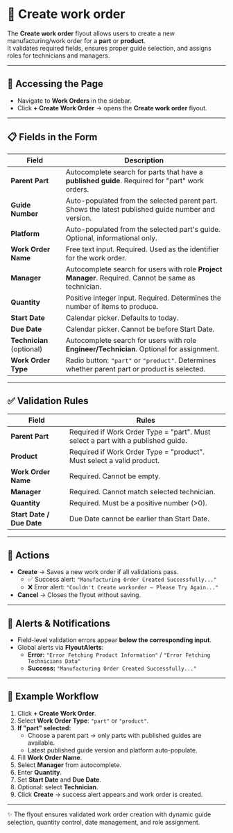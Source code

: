 # 📘 Create work order

The **Create work order** flyout allows users to create a new manufacturing/work order for a **part** or **product**.  
It validates required fields, ensures proper guide selection, and assigns roles for technicians and managers.

---

## 📍 Accessing the Page

- Navigate to **Work Orders** in the sidebar.
- Click **+ Create Work Order** → opens the **Create work order** flyout.

---

## 📋 Fields in the Form

| Field                     | Description                                                                                          |
| ------------------------- | ---------------------------------------------------------------------------------------------------- |
| **Parent Part**           | Autocomplete search for parts that have a **published guide**. Required for "part" work orders.      |
| **Guide Number**          | Auto-populated from the selected parent part. Shows the latest published guide number and version.   |
| **Platform**              | Auto-populated from the selected part's guide. Optional, informational only.                         |
| **Work Order Name**       | Free text input. Required. Used as the identifier for the work order.                                |
| **Manager**               | Autocomplete search for users with role **Project Manager**. Required. Cannot be same as technician. |
| **Quantity**              | Positive integer input. Required. Determines the number of items to produce.                         |
| **Start Date**            | Calendar picker. Defaults to today.                                                                  |
| **Due Date**              | Calendar picker. Cannot be before Start Date.                                                        |
| **Technician** (optional) | Autocomplete search for users with role **Engineer/Technician**. Optional for assignment.            |
| **Work Order Type**       | Radio button: `"part"` or `"product"`. Determines whether parent part or product is selected.        |

---

## ✅ Validation Rules

| Field                     | Rules                                                                            |
| ------------------------- | -------------------------------------------------------------------------------- |
| **Parent Part**           | Required if Work Order Type = "part". Must select a part with a published guide. |
| **Product**               | Required if Work Order Type = "product". Must select a valid product.            |
| **Work Order Name**       | Required. Cannot be empty.                                                       |
| **Manager**               | Required. Cannot match selected technician.                                      |
| **Quantity**              | Required. Must be a positive number (>0).                                        |
| **Start Date / Due Date** | Due Date cannot be earlier than Start Date.                                      |

---

## 🚀 Actions

- **Create** → Saves a new work order if all validations pass.
  - ✅ Success alert: `"Manufacturing Order Created Successfully..."`
  - ❌ Error alert: `"Couldn't Create workorder — Please Try Again..."`
- **Cancel** → Closes the flyout without saving.

---

## 🔔 Alerts & Notifications

- Field-level validation errors appear **below the corresponding input**.
- Global alerts via **FlyoutAlerts**:
  - **Error:** `"Error Fetching Product Information"` / `"Error Fetching Technicians Data"`
  - **Success:** `"Manufacturing Order Created Successfully..."`

---

## 🧩 Example Workflow

1. Click **+ Create Work Order**.
2. Select **Work Order Type**: `"part"` or `"product"`.
3. **If "part" selected:**
   - Choose a parent part → only parts with published guides are available.
   - Latest published guide version and platform auto-populate.
4. Fill **Work Order Name**.
5. Select **Manager** from autocomplete.
6. Enter **Quantity**.
7. Set **Start Date** and **Due Date**.
8. Optional: select **Technician**.
9. Click **Create** → success alert appears and work order is created.

---

✨ The flyout ensures validated work order creation with dynamic guide selection, quantity control, date management, and role assignment.
